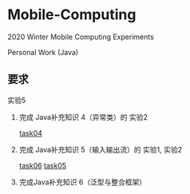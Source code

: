 # Mobile-Computing

2020 Winter Mobile Computing Experiments

Personal Work (Java)

## 要求

实验5

1. 完成 Java补充知识 4（异常类）的 实验2

   [task04](https://github.com/Voychek1024/Mobile-Computing/tree/main/ex04/task04)

2. 完成 Java补充知识 5（输入输出流）的 实验1, 实验2

   [task06](https://github.com/Voychek1024/Mobile-Computing/tree/main/ex05/task06) [task05](https://github.com/Voychek1024/Mobile-Computing/tree/main/ex05/task05)
   
3. 完成Java补充知识 6（泛型与整合框架）

   


